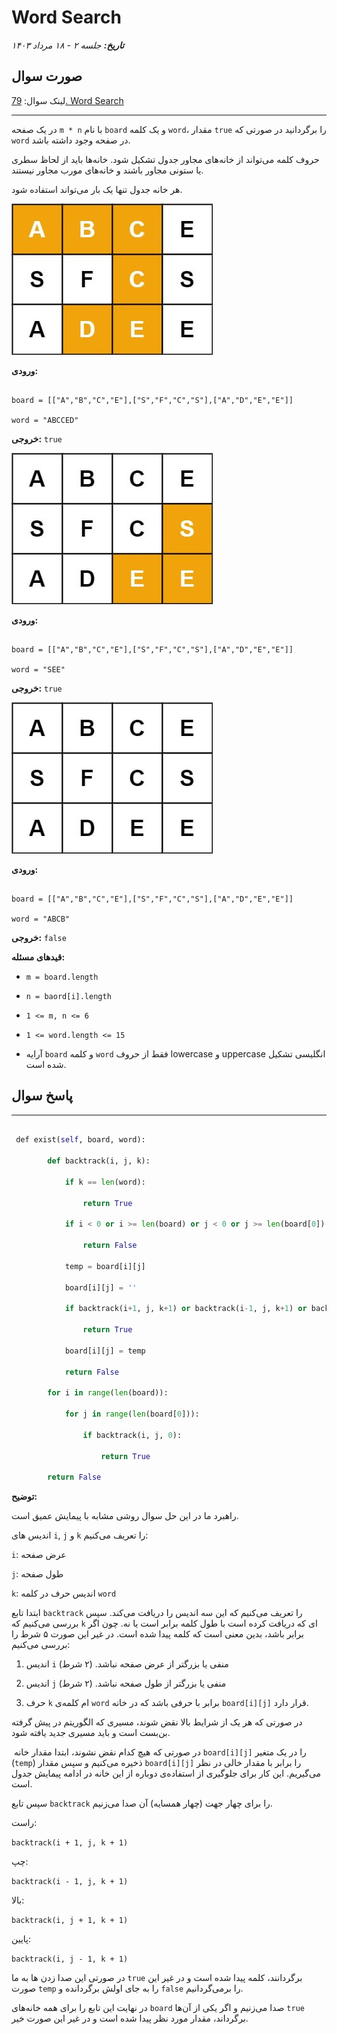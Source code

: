 # Word Search


***تاریخ:***  *جلسه ۲ - ۱۸ مرداد ۱۴۰۳*


## صورت سوال


لینک سوال: [79. Word Search](https://leetcode.com/problems/word-search/)
 
 
---


در یک صفحه `m * n` با نام `board` و یک کلمه `word`، مقدار `true` را برگردانید در صورتی که `word` در صفحه وجود داشته باشد.


حروف کلمه می‌تواند از خانه‌های مجاور جدول تشکیل شود. خانه‌ها باید از لحاظ سطری یا ستونی مجاور باشند و خانه‌های مورب مجاور نیستند.


هر خانه جدول تنها یک بار می‌تواند استفاده شود.


![image](picture-1.jpg)


**ورودی:**


```

board = [["A","B","C","E"],["S","F","C","S"],["A","D","E","E"]]

word = "ABCCED"

```


**خروجی:** `true`


![image](picture-2.jpg)


**ورودی:**


```

board = [["A","B","C","E"],["S","F","C","S"],["A","D","E","E"]]

word = "SEE"

```


**خروجی:** `true`


![Pasted image 20240928143208.png](picture-3.jpg)


**ورودی:**


```

board = [["A","B","C","E"],["S","F","C","S"],["A","D","E","E"]]

word = "ABCB"

```


**خروجی:** `false`


**قیدهای مسئله:**


- `m = board.length`


- `n = baord[i].length`


- `1 <= m, n <= 6`


- `1 <= word.length <= 15`


- آرایه `board` و کلمه `word` فقط از حروف lowercase و uppercase انگلیسی تشکیل شده است.

  
## پاسخ سوال


---


```python

 def exist(self, board, word):

        def backtrack(i, j, k):

            if k == len(word):

                return True

            if i < 0 or i >= len(board) or j < 0 or j >= len(board[0]) or board[i][j] != word[k]:

                return False

            temp = board[i][j]

            board[i][j] = ''

            if backtrack(i+1, j, k+1) or backtrack(i-1, j, k+1) or backtrack(i, j+1, k+1) or backtrack(i, j-1, k+1):

                return True

            board[i][j] = temp

            return False

        for i in range(len(board)):

            for j in range(len(board[0])):

                if backtrack(i, j, 0):

                    return True

        return False

```


**توضیح:**


راهبرد ما در این حل سوال روشی مشابه با پیمایش عمیق است.


اندیس های `i`, `j` و `k` را تعریف می‌کنیم:


`i`: عرض صفحه


`j`: طول صفحه


`k`: اندیس حرف در کلمه `word`


ابتدا تابع `backtrack` را تعریف می‌کنیم که این سه اندیس را دریافت می‌کند. سپس بررسی می‌کنیم که `k` ای که دریافت کرده است با طول کلمه برابر است یا نه. چون اگر برابر باشد، بدین معنی است که کلمه پیدا شده است. در غیر این صورت ۵ شرط را بررسی می‌کنیم:


1. اندیس `i` منفی یا بزرگتر از عرض صفحه نباشد. (۲ شرط)


2. اندیس `j` منفی یا بزرگتر از طول صفحه نباشد. (۲ شرط)


3. حرف `k` ام کلمه‌ی `word` برابر با حرفی باشد که در خانه `board[i][j]` قرار دارد.


در صورتی که هر یک از شرایط بالا نقض شوند، مسیری که الگوریتم در پیش گرفته بن‌بست است و باید مسیری جدید یافته شود.

  
 در صورتی که هیچ کدام نقض نشوند، ابتدا مقدار خانه `board[i][j]` را در یک متغیر (`temp`) ذخیره می‌کنیم و سپس مقدار `board[i][j]` را برابر با مقدار خالی در نظر می‌گیریم. این کار برای جلوگیری از استفاده‌ی دوباره از این خانه در ادامه پیمایش جدول است.

  
سپس تابع `backtrack` را برای چهار جهت (چهار همسایه) آن صدا می‌زنیم.


راست:


`backtrack(i + 1, j, k + 1)`


چپ:


`backtrack(i - 1, j, k + 1)`


بالا:


`backtrack(i, j + 1, k + 1)`


پایین:


`backtrack(i, j - 1, k + 1)`

  
در صورتی این صدا زدن ها به ما `true` برگردانند، کلمه پیدا شده است و در غیر این صورت `temp` را به جای اولش برگردانده و `false` را برمی‌گردانیم.


در نهایت این تابع را برای همه خانه‌های `board` صدا می‌زنیم و اگر یکی از آن‌ها `true` برگرداند، مقدار مورد نظر پیدا شده است و در غیر این صورت خیر.
